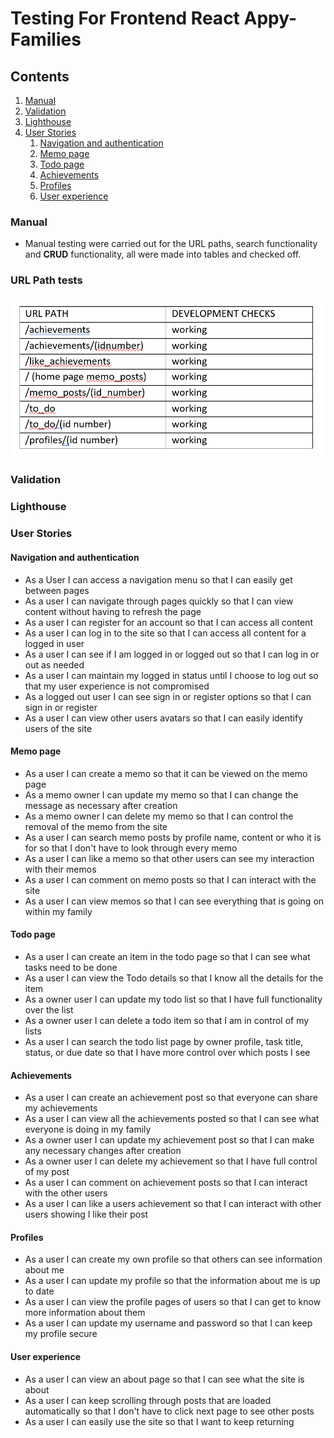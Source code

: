 # Testing For Frontend React Appy-Families

## Contents
1. [Manual](#manual)
2. [Validation](#validation)
3. [Lighthouse](#lighthouse)
4. [User Stories](#user-stories)
    1. [Navigation and authentication](#navigation-and-authentication)
    2. [Memo page](#memo-page)
    3. [Todo page](#todo-page)
    4. [Achievements](#achievements)
    5. [Profiles](#profiles)
    6. [User experience](#user-experience)

### Manual

- Manual testing were carried out for the URL paths, search functionality and **CRUD** functionality, all were made into tables and checked off.

### URL Path tests

![URL path tests development](./documents/testing/front-dev-url-test.png)

### Validation
### Lighthouse
### User Stories
#### Navigation and authentication

- As a User I can access a navigation menu so that I can easily get between pages
- As a user I can navigate through pages quickly so that I can view content without having to refresh the page
- As a user I can register for an account so that I can access all content
- As a user I can log in to the site so that I can access all content for a logged in user
- As a user I can see if I am logged in or logged out so that I can log in or out as needed
- As a user I can maintain my logged in status until I choose to log out so that my user experience is not compromised
- As a logged out user I can see sign in or register options so that I can sign in or register
- As a user I can view other users avatars so that I can easily identify users of the site

#### Memo page

- As a user I can create a memo so that it can be viewed on the memo page
- As a memo owner I can update my memo so that I can change the message as necessary after creation
- As a memo owner I can delete my memo so that I can control the removal of the memo from the site
- As a user I can search memo posts by profile name, content or who it is for so that I don't have to look through every memo
- As a user I can like a memo so that other users can see my interaction with their memos
- As a user I can comment on memo posts so that I can interact with the site
- As a user I can view memos so that I can see everything that is going on within my family

#### Todo page

- As a user I can create an item in the todo page so that I can see what tasks need to be done
- As a user I can view the Todo details so that I know all the details for the item
- As a owner user I can update my todo list so that I have full functionality over the list
- As a owner user I can delete a todo item so that I am in control of my lists
- As a user I can search the todo list page by owner profile, task title, status, or due date so that I have more control over which posts I see

#### Achievements

- As a user I can create an achievement post so that everyone can share my achievements
- As a user I can view all the achievements posted so that I can see what everyone is doing in my family
- As a owner user I can update my achievement post so that I can make any necessary changes after creation
- As a owner user I can delete my achievement so that I have full control of my post
- As a user I can comment on achievement posts so that I can interact with the other users
- As a user I can like a users achievement so that I can interact with other users showing I like their post

#### Profiles

- As a user I can create my own profile so that others can see information about me
- As a user I can update my profile so that the information about me is up to date
- As a user I can view the profile pages of users so that I can get to know more information about them
- As a user I can update my username and password so that I can keep my profile secure

#### User experience

- As a user I can view an about page so that I can see what the site is about
- As a user I can keep scrolling through posts that are loaded automatically so that I don't have to click next page to see other posts
- As a user I can easily use the site so that I want to keep returning